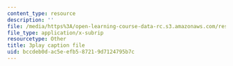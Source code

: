 ```yaml
---
content_type: resource
description: ''
file: /media/https%3A/open-learning-course-data-rc.s3.amazonaws.com/res-6-012-introduction-to-probability-spring-2018/bccdeb0dac5eefb587219d7124795b7c_vjYanZ1nsZg.srt
file_type: application/x-subrip
resourcetype: Other
title: 3play caption file
uid: bccdeb0d-ac5e-efb5-8721-9d7124795b7c
---
```

